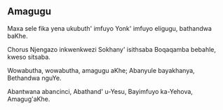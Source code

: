 ## Amagugu

Maxa sele fika yena ukubuth' imfuyo
Yonk' imfuyo eligugu, bathandwa baKhe.

Chorus
Njengazo inkwenkwezi Sokhany' isithsaba
Boqaqamba bebahle, kweso sitsaba.

Wowabutha, wowabutha, amagugu aKhe;
Abanyule bayakhanya, Bethandwa nguYe.

Abantwana abancinci, Abathand' u-Yesu,
Bayimfuyo ka-Yehova, Amagug'aKhe.

